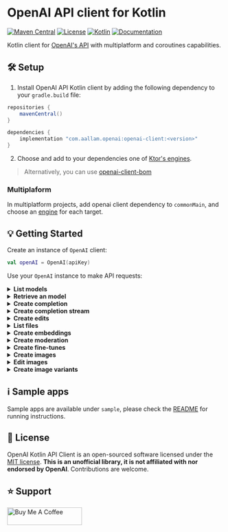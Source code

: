 # OpenAI API client for Kotlin

[![Maven Central](https://img.shields.io/maven-central/v/com.aallam.openai/openai-client?color=blue&label=Download)](https://search.maven.org/artifact/com.aallam.openai/openai-client)
[![License](https://img.shields.io/github/license/Aallam/openai-kotlin?color=yellow)](LICENSE.md)
[![Kotlin](https://img.shields.io/badge/kotlin-1.8.0-a97bff.svg?logo=kotlin)](https://kotlinlang.org/docs/releases.html#release-details)
[![Documentation](https://img.shields.io/badge/docs-openai--kotlin-lightgrey)](https://mouaad.aallam.com/openai-kotlin/)

Kotlin client for [OpenAI's API](https://beta.openai.com/docs/api-reference) with multiplatform and coroutines capabilities. 

## 🛠 Setup

1. Install OpenAI API Kotlin client by adding the following dependency to your `gradle.build` file:

```groovy
repositories {
    mavenCentral()
}

dependencies {
    implementation "com.aallam.openai:openai-client:<version>"
}
```
2. Choose and add to your dependencies one of [Ktor's engines](https://ktor.io/docs/http-client-engines.html).

> Alternatively, you can use [openai-client-bom](openai-client-bom/)

### Multiplaform
In multiplatform projects, add openai client dependency to `commonMain`, and choose an [engine](https://ktor.io/docs/http-client-engines.html) for each target.

## 💡 Getting Started

Create an instance of `OpenAI` client:
```kotlin
val openAI = OpenAI(apiKey)
```
Use your `OpenAI` instance to make API requests:

<details>
  <summary><strong>List models</strong></summary>

```kotlin
val models: List<Model> = openAI.models()
```
</details>

<details>
  <summary><strong>Retrieve an model</strong></summary>

```kotlin
val id = ModelId("text-ada-001")
val model: Model = openAI.model(id)
```
</details>    
    
<details>
  <summary><strong>Create completion</strong></summary>

```kotlin
val completionRequest = CompletionRequest(
    model = ModelId("text-ada-001"),
    prompt = "Somebody once told me the world is gonna roll me",
    echo = true
)
val completion: TextCompletion = openAI.completion(Ada, completionRequest)
```
</details>    
    
<details>
  <summary><strong>Create completion stream</strong></summary>

```kotlin
val request = CompletionRequest(
    model = ModelId("text-davinci-002"),
    prompt = "Once upon a time",
    maxTokens = 5,
    temperature = 1.0,
    topP = 1.0,
    n = 1,
    stop = listOf("\n"),
)
val completions: Flow<TextCompletion> = openAI.completions(request)
```
</details>     

<details>
  <summary><strong>Create edits</strong></summary>

```kotlin
val edit = openAI.edit(
    request = EditsRequest(
        model = ModelId("text-davinci-edit-001"),
        input = "What day of the wek is it?",
        instruction = "Fix the spelling mistakes"
    )
)
```
</details>

<details>
  <summary><strong>List files</strong></summary>

````kotlin
val files: List<File> = openAI.files()
````
</details>

<details>
  <summary><strong>Create embeddings</strong></summary>

````kotlin
val embeddings: List<Embedding> = openAI.embeddings(
    request = EmbeddingRequest(
        model = ModelId("text-similarity-babbage-001"),
        input = listOf("The food was delicious and the waiter...")
    )
)
````
</details>  

<details>
  <summary><strong>Create moderation</strong></summary>

````kotlin
val moderation = openAI.moderations(
    request = ModerationRequest(
        input = "I want to kill them."
    )
)
````
</details>  

<details>
  <summary><strong>Create fine-tunes</strong></summary>

````kotlin
val fineTune = openAI.fineTune(
    request = FineTuneRequest(
        trainingFile = trainingFile,
        model = ModelId("ada")
    )
)
````
</details>

<details>
  <summary><strong>Create images</strong></summary>

````kotlin
val images = openAI.image(
    creation = ImageCreationURL(
        prompt = "A cute baby sea otter",
        n = 2,
        size = ImageSize.is1024x1024
    )
)
````
</details>

<details>
  <summary><strong>Edit images</strong></summary>

````kotlin
val images = openAI.image(
    edit = ImageEditURL( // or 'ImageEditJSON'
        image = FilePath(imagePath),
        mask = FilePath(maskPath),
        prompt = "a sunlit indoor lounge area with a pool containing a flamingo",
        n = 1,
        size = ImageSize.is1024x1024
    )
)
````
</details>

<details>
  <summary><strong>Create image variants</strong></summary>

````kotlin
val images = openAI.image(
    variation = ImageVariationURL( // or, 'ImageVariationJSON'
        image = FilePath(imagePath),
        n = 1,
        size = ImageSize.is1024x1024
    )
)
````
</details>

## ℹ️ Sample apps

Sample apps are available under `sample`, please check the [README](sample/README.md) for running instructions.

## 📄 License

OpenAI Kotlin API Client is an open-sourced software licensed under the [MIT license](LICENSE.md).
**This is an unofficial library, it is not affiliated with nor endorsed by OpenAI**. Contributions are welcome.

## ⭐️ Support

<a href="https://www.buymeacoffee.com/aallam" target="_blank"><img src="https://cdn.buymeacoffee.com/buttons/v2/default-yellow.png" alt="Buy Me A Coffee" height="41" width="174"></a>
